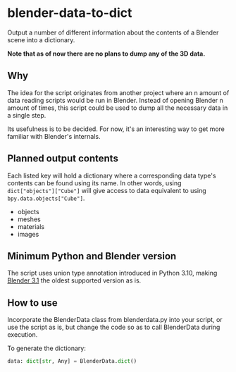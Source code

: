 # blender-data-to-dict
Output a number of different information about the contents of a Blender scene into a dictionary.

**Note that as of now there are no plans to dump any of the 3D data.**

## Why

The idea for the script originates from another project where an n amount of data reading scripts would be run in
Blender. Instead of opening Blender n amount of times, this script could be used to dump all the necessary data in a
single step.

Its usefulness is to be decided. For now, it's an interesting way to get more familiar with Blender's internals.

## Planned output contents

Each listed key will hold a dictionary where a corresponding data type's contents can be found using its name. In other
words, using `dict["objects"]["Cube"]` will give access to data equivalent to using `bpy.data.objects["Cube"]`.

- objects
- meshes
- materials
- images

## Minimum Python and Blender version

The script uses union type annotation introduced in Python 3.10, making [Blender 3.1](https://wiki.blender.org/wiki/Reference/Release_Notes/3.1/Python_API)
the oldest supported version as is.

## How to use

Incorporate the BlenderData class from blenderdata.py into your script, or use the script as is, but change the code so as to call BlenderData during execution.

To generate the dictionary:
```python
data: dict[str, Any] = BlenderData.dict()
```
